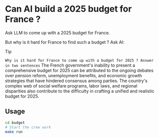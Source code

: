 # Can AI build a 2025 budget for France ?

Ask LLM to come up with a 2025 budget for France.

But why is it hard for France to find such a budget ? Ask AI:

> [!TIP]
> `Why is it hard for France to come up with a budget for 2025 ? Answer in two sentences`
> The French government's inability to present a comprehensive budget for 2025 can be attributed to the ongoing debates over pension reform, unemployment benefits, and economic growth strategies that have hindered consensus among parties. The country's complex web of social welfare programs, labor laws, and regional disparities also contribute to the difficulty in crafting a unified and realistic budget for 2025.


## Usage

```sh
cd budget
# Start the crew work
make run
```